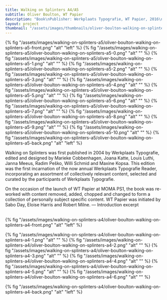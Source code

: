 ```yaml
---
title: Walking on Splinters A4/A5
subtitle: Oliver Boulton, WT Papier
description: "Book\nPublisher: Werkplaats Typografie, WT Papier, 2016\nDesign: Oliver Boulton\nEditors: Oliver Boulton, Sabo Day, Eloise Harris, Robert Milne\nLaser, perfect bound, cold melt, 148 × 210mm\nEdition of 10, softback, 126pp.\nLaser, perfect bound, cold melt, 210 × 297mm\nEdition of 10, softback, 252pp."
layout: project
thumbnail: "/assets/images/thumbnails/oliver-boulton-walking-on-splinters-A5-front.png"
---
```


{% fig "/assets/images/walking-on-splinters-a5/oliver-boulton-walking-on-splinters-a5-front.png" "alt" "left" %}
{% fig "/assets/images/walking-on-splinters-a5/oliver-boulton-walking-on-splinters-a5-0.png" "alt" "" %}
{% fig "/assets/images/walking-on-splinters-a5/oliver-boulton-walking-on-splinters-a5-1.png" "alt" "" %}
{% fig "/assets/images/walking-on-splinters-a5/oliver-boulton-walking-on-splinters-a5-2.png" "alt" "" %}
{% fig "/assets/images/walking-on-splinters-a5/oliver-boulton-walking-on-splinters-a5-3.png" "alt" "" %}
{% fig "/assets/images/walking-on-splinters-a5/oliver-boulton-walking-on-splinters-a5-4.png" "alt" "" %}
{% fig "/assets/images/walking-on-splinters-a5/oliver-boulton-walking-on-splinters-a5-5.png" "alt" "" %}
{% fig "/assets/images/walking-on-splinters-a5/oliver-boulton-walking-on-splinters-a5-6.png" "alt" "" %}
{% fig "/assets/images/walking-on-splinters-a5/oliver-boulton-walking-on-splinters-a5-7.png" "alt" "" %}
{% fig "/assets/images/walking-on-splinters-a5/oliver-boulton-walking-on-splinters-a5-8.png" "alt" "" %}
{% fig "/assets/images/walking-on-splinters-a5/oliver-boulton-walking-on-splinters-a5-9.png" "alt" "" %}
{% fig "/assets/images/walking-on-splinters-a5/oliver-boulton-walking-on-splinters-a5-10.png" "alt" "" %}
{% fig "/assets/images/walking-on-splinters-a5/oliver-boulton-walking-on-splinters-a5-back.png" "alt" "left" %}

Walking on Splinters was first published in 2004 by Werkplaats Typografie, edited and designed by Marieke Cobbenhagen, Joana Katte, Louis Luthi, Janna Meeus, Radim Peško, Willi Schmid and Maxine Kopsa. This edition was the first incarnation of the now annual Werkplaats Typografie Reader, incorporating an assortment of collectively relevant content, selected and curated by the participants of Werkplaats Typografie.

On the occasion of the launch of WT Papier at MOMA PS1, the book was re-worked with content removed, added, chopped and changed to form a collection of personally subject specific content. WT Papier was initiated by Sabo Day, Eloise Harris and Robert Milne. — Introduction excerpt<br><br>

{% fig "/assets/images/walking-on-splinters-a4/oliver-boulton-walking-on-splinters-a4-front.png" "alt" "left" %}

{% fig "/assets/images/walking-on-splinters-a4/oliver-boulton-walking-on-splinters-a4-1.png" "alt" "" %}
{% fig "/assets/images/walking-on-splinters-a4/oliver-boulton-walking-on-splinters-a4-2.png" "alt" "" %}
{% fig "/assets/images/walking-on-splinters-a4/oliver-boulton-walking-on-splinters-a4-3.png" "alt" "" %}
{% fig "/assets/images/walking-on-splinters-a4/oliver-boulton-walking-on-splinters-a4-4.png" "alt" "" %}
{% fig "/assets/images/walking-on-splinters-a4/oliver-boulton-walking-on-splinters-a4-5.png" "alt" "" %}
{% fig "/assets/images/walking-on-splinters-a4/oliver-boulton-walking-on-splinters-a4-6.png" "alt" "" %}

{% fig "/assets/images/walking-on-splinters-a4/oliver-boulton-walking-on-splinters-a4-back.png" "alt" "left" %}